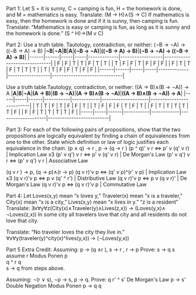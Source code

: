 Part 1: Let S = it is sunny, C = camping is fun, H = the homework is
done, and M = mathematics is easy.
Translate: (M → H)∧(S → C)
If mathematics is easy, then the homework is done and if it is sunny, then camping is fun.
Translate: “Mathematics is easy or camping is fun, as long as it is sunny and the homework is done.”
(S ^ H)→(M v C)


Part 2:
Use a truth table. Tautology, contradiction, or neither: (¬B → ¬A) → ((¬B → A) → B)
|**¬B**|**¬A**|**B**|**A**|**(¬B → ¬A)**|**((¬B → A) → B)**|**(¬B → ¬A) → ((¬B → A) → B)**|
|------|------|-----|-----|-------------|------------------|------------------------------|
|   F  |   F  |  T  |  T  |      F      |        T         |              T               |
|   T  |   F  |  F  |  T  |      F      |        F         |              F               |
|   F  |   T  |  T  |  F  |      T      |        T         |              T               |
|   T  |   T  |  F  |  F  |      T      |        F         |              F               |
|------|------|-----|-----|-------------|------------------|------------------------------|

Use a truth table.Tautology, contradiction, or neither: ((A → B)∧(B → ¬A)) → A
|**A**|**B**|**¬A**|**(A → B)**|**(B → ¬A)**|**(A → B)∧(B → ¬A)**|**((A → B)∧(B → ¬A)) → A**|
|-----|-----|------|-----------|------------|--------------------|--------------------------|
|  T  |  T  |   F  |     T     |     F      |         F          |            T             |
|  T  |  F  |   F  |     F     |     T      |         F          |            T             |
|  F  |  T  |   T  |     T     |     T      |         T          |            F             |
|  F  |  F  |   T  |     T     |     T      |         T          |            F             |
|-----|-----|------|-----------|------------|--------------------|--------------------------|


Part 3: For each of the following pairs of propositions, show that the
two propositions are logically equivalent by finding a chain of equivalences from one
to the other. State which definition or law of logic justifies each equivalence in the
chain.
(p ∧ q) → r , p → (q → r )
(p ^ q)' v r <=> p' v (q' v r)  | Implication Law x3
(p' v q') v r <=> p' v (q' v r) | De Morgan's Law
(p' v q') v r <=> (p' v q') v r | Associative Law

(q v r ) → p, (q → p)∧(r → p)
(q v r)'v p <=> (q' v p)^(r' v p) | Implication Law x3
(q v r)'v p <=> p v (q' ^ r')     | Distributive Law
(q v r)'v p <=> p v (q v r)'      | De Morgan's Law
(q v r)'v p <=> (q v r)'v p       | Commutative Law

Part 4: Let Loves(x,y) mean “x loves y,” Traveler(x) mean “x is a traveler,”
City(x) mean “x is a city,” Lives(x,y) mean “x lives in y.” “z is a resident”
Translate: ∃x∀y∀z(City(x)∧Traveler(y)∧Lives(z,x)) → (Loves(y,x)∧ ¬Loves(z,x))
In some city all travelers love that city and all residents do not love that city.

Translate: “No traveler loves the city they live in.”
∀x∀y(traveler(y)^city(x)^lives(y,x)) → (¬Loves(y,x))

Part 5 Extra Credit: 
Assuming: p → (q ∧r ), s → r , r → p
Prove: s → q
s   assume
r   Modus Ponen
p   
q ^ r 
q   
s → q from steps above.  

Assuming: ¬(r ∨ s), ¬p → s, p → q. 
Prove: q
r' ^ s' De Morgan's Law
p → s'  Double Negation Modus Ponen
p → q
q
